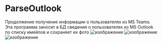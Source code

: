 # ParseOutlook
Продолжение получение информации о пользователях из MS Teams.
Эта программа заносит в БД сведения о пользователях из MS Outlook по списку имейлов и сохраняет их фото
![изображение](https://user-images.githubusercontent.com/88381241/204372970-ca2ceb48-2f89-4975-a2a1-01b48bc90897.png)
![изображение](https://user-images.githubusercontent.com/88381241/204373033-e7fac5ad-6251-47ca-8fea-ccd81cfc734f.png)
![изображение](https://user-images.githubusercontent.com/88381241/204373122-42efe967-b421-4083-80d4-077f924573f5.png)
